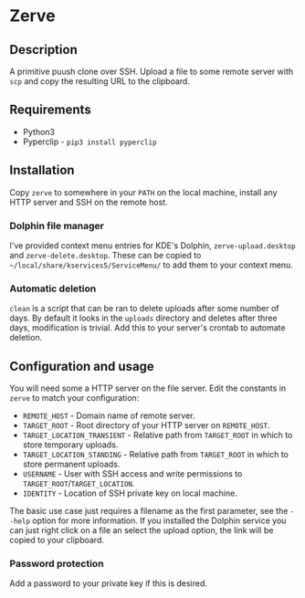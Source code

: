 # Zerve

## Description

A primitive puush clone over SSH. Upload a file to some remote server with `scp` and copy the resulting URL to the clipboard.


## Requirements
* Python3
* Pyperclip - `pip3 install pyperclip`

## Installation
Copy `zerve` to somewhere in your `PATH` on the local machine, install any HTTP server and SSH on the remote host.

### Dolphin file manager
I've provided context menu entries for KDE's Dolphin, `zerve-upload.desktop` and `zerve-delete.desktop`. These can be copied to `~/local/share/kservices5/ServiceMenu/` to add them to your context menu. 

### Automatic deletion
`clean` is a script that can be ran to delete uploads after some number of days. By default it looks in the `uploads` directory and deletes after three days, modification is trivial. Add this to your server's crontab to automate deletion.

## Configuration and usage
You will need some a HTTP server on the file server. Edit the constants in `zerve` to match your configuration:

* `REMOTE_HOST` - Domain name of remote server.
* `TARGET_ROOT` - Root directory of your HTTP server on `REMOTE_HOST`.
* `TARGET_LOCATION_TRANSIENT` - Relative path from `TARGET_ROOT` in which to store temporary uploads.
* `TARGET_LOCATION_STANDING` - Relative path from `TARGET_ROOT` in which to store permanent uploads.
* `USERNAME` - User with SSH access and write permissions to `TARGET_ROOT`/`TARGET_LOCATION`.
* `IDENTITY` - Location of SSH private key on local machine.

The basic use case just requires a filename as the first parameter, see the `--help` option for more information. If you installed the Dolphin service you can just right click on a file an select the upload option, the link will be copied to your clipboard.

### Password protection
Add a password to your private key if this is desired.

